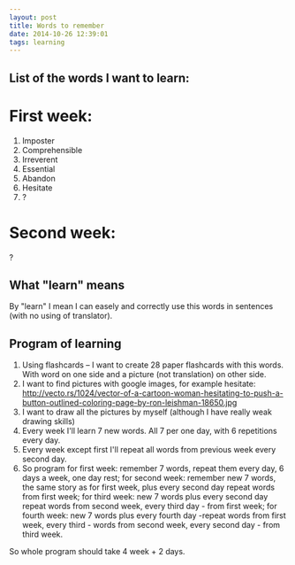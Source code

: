 ```yaml
---
layout: post 
title: Words to remember 
date: 2014-10-26 12:39:01 
tags: learning
---
```


List of the words I want to learn:
---------------------------------------------

First week:
===========
1. Imposter
2. Comprehensible
3. Irreverent
4. Essential
5. Abandon
6. Hesitate
7. ?

Second week:
============
?

What "learn" means
------------------

By "learn" I mean I can easely and correctly use this words in sentences (with no using of translator).

Program of learning
-------------------

1. Using flashcards – I want to create 28 paper flashcards with this words. With word on one side and a picture (not translation) on other side.
2. I want to find pictures with google images, for example hesitate: http://vecto.rs/1024/vector-of-a-cartoon-woman-hesitating-to-push-a-button-outlined-coloring-page-by-ron-leishman-18650.jpg
3. I want to draw all the pictures by myself (although I have really weak drawing skills)
4. Every week I'll learn 7 new words. All 7 per one day, with 6 repetitions every day.
5. Every week except first I'll repeat all words from previous week every second day.
6. So program for first week: remember 7 words, repeat them every day, 6 days a week, one day rest;
   for second week: remember new 7 words, the same story as for first week, plus every second day repeat words from first week;
   for third week: new 7 words plus every second day repeat words from second week, every third day - from first week;
   for fourth week: new 7 words plus every fourth day -repeat words from first week, every third - words from second week, every second day - from third week.

So whole program should take 4 week + 2 days.
